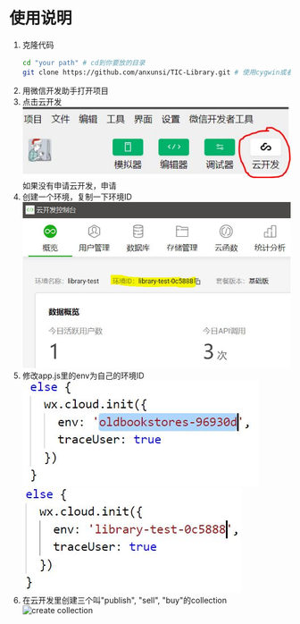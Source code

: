 # 使用说明

1. 克隆代码
    ``` bash
    cd "your path" # cd到你要放的目录
    git clone https://github.com/anxunsi/TIC-Library.git # 使用cygwin或者git bash
    ```
2. 用微信开发助手打开项目
3. 点击云开发
   ![cloud dev](cloud-dev.jpg)
   如果没有申请云开发，申请
4. 创建一个环境，复制一下环境ID
   ![create env](create-env.jpg)
5. 修改app.js里的env为自己的环境ID
   ![change env1](change-env.jpg)
   ![change env2](env-changed.jpg)
6. 在云开发里创建三个叫"publish", "sell", "buy"的collection
   ![create collection](create-collection.jpg)